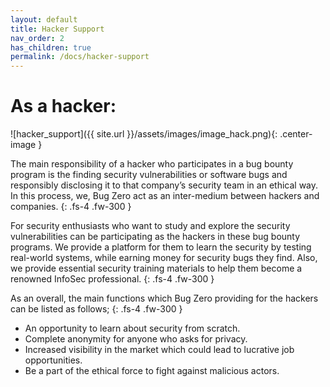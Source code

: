 ```yaml
---
layout: default
title: Hacker Support
nav_order: 2
has_children: true
permalink: /docs/hacker-support
---
```


<style>
.center-image
{
    margin: 0 auto;
    display: block;
}
</style>

# As a hacker:

![hacker_support]({{ site.url }}/assets/images/image_hack.png){: .center-image }

The main responsibility of a hacker who participates in a bug bounty program is the finding security 
vulnerabilities or software bugs and responsibly disclosing it to that company’s security team in an 
ethical way. In this process, we, Bug Zero act as an inter-medium between hackers and companies. 
{: .fs-4 .fw-300 }
 
For security enthusiasts who want to study and explore the security vulnerabilities can be participating 
as the hackers in these bug bounty programs. We provide a platform for them to learn the security by 
testing real-world systems, while earning money for security bugs they find. Also, we provide essential 
security training materials to help them become a renowned InfoSec professional.
{: .fs-4 .fw-300 }

As an overall, the main functions which Bug Zero providing for the hackers can be listed as follows;
{: .fs-4 .fw-300 }

<ul>
<li> An opportunity to learn about security from scratch. </li>
<li> Complete anonymity for anyone who asks for privacy. </li>
<li> Increased visibility in the market which could lead to lucrative job opportunities. </li>
<li> Be a part of the ethical force to fight against malicious actors. </li>
</ul>